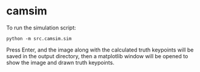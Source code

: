 # camsim

To run the simulation script:

```
python -m src.camsim.sim
```

Press Enter, and the image along with the calculated truth keypoints will be saved in the output directory, then a matplotlib window will be opened to show the image and drawn truth keypoints.